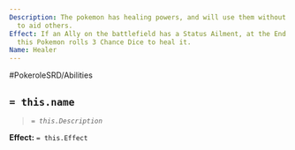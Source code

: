 ```yaml
---
Description: The pokemon has healing powers, and will use them without hesitation
  to aid others.
Effect: If an Ally on the battlefield has a Status Ailment, at the End of the Round
  this Pokemon rolls 3 Chance Dice to heal it.
Name: Healer
---
```


#PokeroleSRD/Abilities

## `= this.name`

> *`= this.Description`*

**Effect:** `= this.Effect`